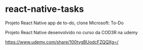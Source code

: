 # react-native-tasks

Projeto React Native app de to-do, clone Microsoft: To-Do

Projeto React Native desenvolvido no curso da COD3R na udemy

https://www.udemy.com/share/100tvgBUodcFZQQXg=/
